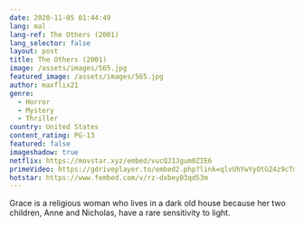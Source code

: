 ```yaml
---
date: 2020-11-05 01:44:49
lang: mal
lang-ref: The Others (2001)
lang_selector: false
layout: post
title: The Others (2001)
image: /assets/images/565.jpg
featured_image: /assets/images/565.jpg
author: maxflix21
genre:
  - Horror
  - Mystery
  - Thriller
country: United States
content_rating: PG-13
featured: false
imageshadow: true
netflix: https://movstar.xyz/embed/vucQJ1Jgum0ZIE6
primeVideo: https://gdriveplayer.to/embed2.php?link=qlvUhYwYyOtG24z9cTmOEQMrg3TNiaREZs7ucnsQCb0PPJg5JCGFlMl5FgqYf6UphgBezw8fvagSJkjfhLY98sXKN4fMxbjsuSsoP9V7Z%252F7mCd5F81GIVG4RdHdMn%252BoUXj05Hxt84dVLLybHyrzr0YWiW9xQZGtMWvJidixQx0KdZErehHnT09K7vDde7Dlq8%253D
hotstar: https://www.fembed.com/v/rz-dxbey03qd53m
---
```

Grace is a religious woman who lives in a dark old house because her two children, Anne and Nicholas, have a rare sensitivity to light.
